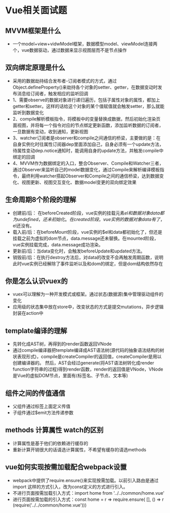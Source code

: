 # Vue相关面试题

## MVVM框架是什么
* 一个model+view+vidwModel框架，数据模型model、viewModel连接两个，vue数据驱动，通过数据来显示视图层而不是节点操作

## 双向绑定原理是什么
* 采用的数据劫持结合发布者-订阅者模式的方式，通过Object.defineProperty()来劫持各个对象的setter、getter，在数据变动时发布消息给订阅者，触发相应的监听回调
* 1、需要observe的数据对象进行递归遍历，包括子属性对象的属性，都加上getter和setter。这样的话给这个对象的某个值赋值就会触发setter，那么就能监听到数据变化
* 2、compile解析模板指令，将模板中的变量替换成数据，然后初始化渲染页面视图，并将每一个指令对应的节点绑定更新函数，添加监听数据的订阅者，一旦数据有变动，收到通知，更新视图
* 3、watcher订阅者是observer和compile之间通信的桥梁，主要做的是：在自身实例化时往属性订阅器dep里面添加自己，自身必须有一个update方法，待属性变动dep.notice通知时，能调用自身的update方法，并触发compile中绑定的回调
* 4、MVVM作为数据绑定的入口，整合Observer、Compile和Watcher三者，通过Observer来监听自己的model数据变化，通过Compile来解析编译模板指令，最终利用watcher搭起Observer和Compile之间的通信桥梁，达到数据变化、视图更新、视图交互变化、数据model变更的双向绑定效果

## 生命周期8个阶段的理解
* 创建前/后： 在beforeCreated阶段，vue实例的挂载元素$el和数据对象data都为undefined，还未初始化。在created阶段，vue实例的数据对象data有了，$el还没有。
* 载入前/后：在beforeMount阶段，vue实例的$el和data都初始化了，但还是挂载之前为虚拟的dom节点，data.message还未替换。在mounted阶段，vue实例挂载完成，data.message成功渲染。
* 更新前/后：当data变化时，会触发beforeUpdate和updated方法。
* 销毁前/后：在执行destroy方法后，对data的改变不会再触发周期函数，说明此时vue实例已经解除了事件监听以及和dom的绑定，但是dom结构依然存在

## 你是怎么认识vuex的
* vuex可以理解为一种开发模式或框架。通过状态(数据源)集中管理驱动组件的变化
* 应用级的状态集中放在store中，改变状态的方式是提交mutations，异步逻辑封装在action中

## template编译的理解
* 先转化成AST树，再得到的render函数返回VNode
* 通过compile编译器把template编译成AST语法树(源代码的抽象语法结构的树状表现形式)，compile是createCompiler的返回值，createCompiler是用以创建编译器的。
  然后，AST会经过generate(将AST语法树转化成render function字符串的过程)得到render函数，render的返回值是VNode，VNode是Vue的虚拟DOM节点，里面有(标签名、子节点、文本等)

## 组件之间的传值通信
* 父组件通过标签上面定义传值
* 子组件通过$emit方法传递参数

## methods 计算属性 watch的区别
* 计算属性是基于他们的依赖进行缓存的
* 重新计算开销很大的话请选计算属性，不希望有缓存的请选methods

## vue如何实现按需加载配合webpack设置
* webpack中提供了require.ensure()来实现按需加载。以前引入路由是通过import 这样的方式引入，改为const定义的方式进行引入。
* 不进行页面按需加载引入方式：import  home   from '../../common/home.vue'
* 进行页面按需加载的引入方式：const  home = r => require.ensure( [], () => r (require('../../common/home.vue')))












